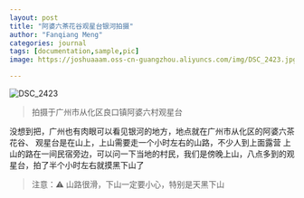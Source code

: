 ```yaml
---
layout: post
title: "阿婆六茶花谷观星台银河拍摄"
author: "Fanqiang Meng"
categories: journal
tags: [documentation,sample,pic]
image: https://joshuaaam.oss-cn-guangzhou.aliyuncs.com/img/DSC_2423.jpg

---
```


![DSC_2423](https://joshuaaam.oss-cn-guangzhou.aliyuncs.com/img/DSC_2423.jpg)

> 拍摄于广州市从化区良口镇阿婆六村观星台

没想到把，广州也有肉眼可以看见银河的地方，地点就在广州市从化区的阿婆六茶花谷、
观星台是在山上，上山需要走一个小时左右的山路，不少人到上面露营
上山的路在一间民宿旁边，可以问一下当地的村民，我们是傍晚上山，八点多到的观星台，拍了半个小时左右就摸黑下山了

>  注意：⚠️  山路很滑，下山一定要小心，特别是天黑下山



